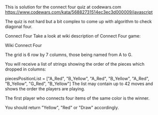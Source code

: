 This is solution for the connect four quiz at codewars.com
https://www.codewars.com/kata/56882731514ec3ec3d000009/javascript

The quiz is not hard but a bit complex to come up with algorithm to check diagonal four. 


Connect Four
Take a look at wiki description of Connect Four game:

Wiki Connect Four

The grid is 6 row by 7 columns, those being named from A to G.

You will receive a list of strings showing the order of the pieces which dropped in columns:

  piecesPositionList = ["A_Red",
                        "B_Yellow",
                        "A_Red",
                        "B_Yellow",
                        "A_Red",
                        "B_Yellow",
                        "G_Red",
                        "B_Yellow"]
The list may contain up to 42 moves and shows the order the players are playing.

The first player who connects four items of the same color is the winner.

You should return "Yellow", "Red" or "Draw" accordingly.